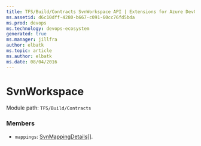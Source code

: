 ```yaml
---
title: TFS/Build/Contracts SvnWorkspace API | Extensions for Azure DevOps Services
ms.assetid: d6c10dff-4280-b667-c091-60cc76fd5bda
ms.prod: devops
ms.technology: devops-ecosystem
generated: true
ms.manager: jillfra
author: elbatk
ms.topic: article
ms.author: elbatk
ms.date: 08/04/2016
---
```


# SvnWorkspace

Module path: `TFS/Build/Contracts`


### Members

* `mappings`: [SvnMappingDetails](./SvnMappingDetails.md)[]. 

